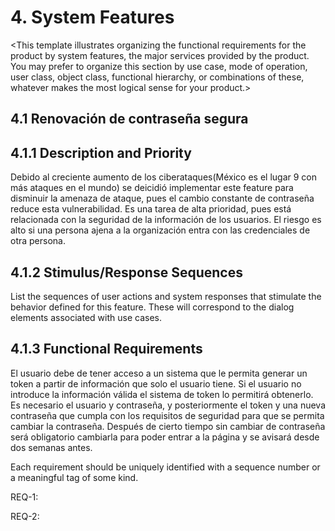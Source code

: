 # 4. System Features
<This template illustrates organizing the functional requirements for the product by system features, the major services provided by the product.
You may prefer to organize this section by use case, mode of operation, 
user class, object class, functional hierarchy, or combinations of these, 
whatever makes the most logical sense for your product.>

## 4.1 Renovación de contraseña segura

## 4.1.1 Description and Priority

Debido al creciente aumento de los ciberataques(México es el lugar 9 con más ataques en el mundo) se deicidió implementar este feature para disminuir la amenaza de ataque, pues el cambio constante de contraseña reduce esta vulnerabilidad.
Es una tarea de alta prioridad, pues está relacionada con la seguridad de la información 
de los usuarios. El riesgo es alto si una persona ajena a la organización entra con las 
credenciales de otra persona.

## 4.1.2 Stimulus/Response Sequences
List the sequences of user actions and system responses that stimulate the behavior defined for this feature. These will correspond to the dialog elements associated with use cases.

## 4.1.3 Functional Requirements
El usuario debe de tener acceso a un sistema que le permita generar un token a partir de información que solo el usuario tiene. Si el usuario no introduce la información válida el sistema de token lo permitirá obtenerlo. Es necesario el usuario y contraseña, y posteriormente el token y una nueva contraseña que cumpla con los requisitos de seguridad para que se permita cambiar la contraseña. 
Después de cierto tiempo sin cambiar de contraseña será obligatorio cambiarla para poder entrar a la página y se avisará desde dos semanas antes.


Each requirement should be uniquely identified with a sequence number or a meaningful tag of some kind.

REQ-1:

REQ-2:
